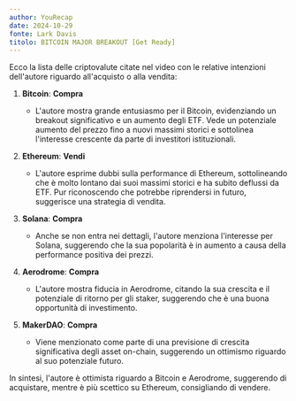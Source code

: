 ```yaml
---
author: YouRecap
date: 2024-10-29
fonte: Lark Davis
titolo: BITCOIN MAJOR BREAKOUT [Get Ready]
---
```


Ecco la lista delle criptovalute citate nel video con le relative intenzioni dell'autore riguardo all'acquisto o alla vendita:

1. **Bitcoin**: **Compra**
   - L'autore mostra grande entusiasmo per il Bitcoin, evidenziando un breakout significativo e un aumento degli ETF. Vede un potenziale aumento del prezzo fino a nuovi massimi storici e sottolinea l'interesse crescente da parte di investitori istituzionali.

2. **Ethereum**: **Vendi**
   - L'autore esprime dubbi sulla performance di Ethereum, sottolineando che è molto lontano dai suoi massimi storici e ha subito deflussi da ETF. Pur riconoscendo che potrebbe riprendersi in futuro, suggerisce una strategia di vendita.

3. **Solana**: **Compra**
   - Anche se non entra nei dettagli, l'autore menziona l'interesse per Solana, suggerendo che la sua popolarità è in aumento a causa della performance positiva dei prezzi.

4. **Aerodrome**: **Compra**
   - L'autore mostra fiducia in Aerodrome, citando la sua crescita e il potenziale di ritorno per gli staker, suggerendo che è una buona opportunità di investimento.

5. **MakerDAO**: **Compra**
   - Viene menzionato come parte di una previsione di crescita significativa degli asset on-chain, suggerendo un ottimismo riguardo al suo potenziale futuro.

In sintesi, l'autore è ottimista riguardo a Bitcoin e Aerodrome, suggerendo di acquistare, mentre è più scettico su Ethereum, consigliando di vendere.
